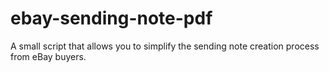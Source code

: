 # ebay-sending-note-pdf
A small script that allows you to simplify the sending note creation process from eBay buyers.
